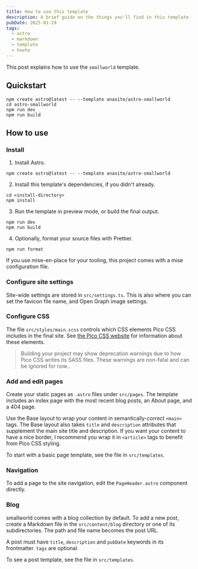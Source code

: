 ```yaml
---
title: How to use this template
description: A brief guide on the things you'll find in this template
pubDate: 2025-01-19
tags:
  - astro
  - markdown
  - template
  - howto
---
```


This post explains how to use the `smallworld` template.

## Quickstart

```shell
npm create astro@latest -- --template anaxite/astro-smallworld
cd astro-smallworld
npm run dev
npm run build
```

## How to use

### Install

1. Install Astro.

```shell
npm create astro@latest -- --template anaxite/astro-smallworld
```

2. Install this template's dependencies, if you didn't already.

```shell
cd <install-directory>
npm install
```

3. Run the template in preview mode, or build the final output.

```shell
npm run dev
npm run build
```

4. Optionally, format your source files with Prettier.

```shell
npm run format
```

If you use mise-en-place for your tooling, this project comes with a mise configuration file.

### Configure site settings

Site-wide settings are stored in `src/settings.ts`. This is also where you can set the favicon file name, and Open Graph image settings.

### Configure CSS

The file `src/styles/main.scss` controls which CSS elements Pico CSS includes in the final site. See [the Pico CSS website](https://picocss.com/docs/sass) for information about these elements. 

> Building your project may show deprecation warnings due to how Pico CSS writes its SASS files. These warnings are non-fatal and can be ignored for now.. 

### Add and edit pages

Create your static pages as `.astro` files under `src/pages`. The template includes an index page with the most recent blog posts, an About page, and a 404 page.

Use the Base layout to wrap your content in semantically-correct `<main>` tags. The Base layout also takes `title` and `description` attributes that supplement the main site title and description. If you want your content to have a nice border, I recommend you wrap it in `<article>` tags to benefit from Pico CSS styling.

To start with a basic page template, see the file in `src/templates`.

### Navigation

To add a page to the site navigation, edit the `PageHeader.astro` component directly.

### Blog

smallworld comes with a blog collection by default. To add a new post, create a Markdown file in the `src/content/blog` directory or one of its subdirectories. The path and file name becomes the post URL.

A post must have `title`, `description` and `pubDate` keywords in its frontmatter. `tags` are optional.

To see a post template, see the file in `src/templates`.
